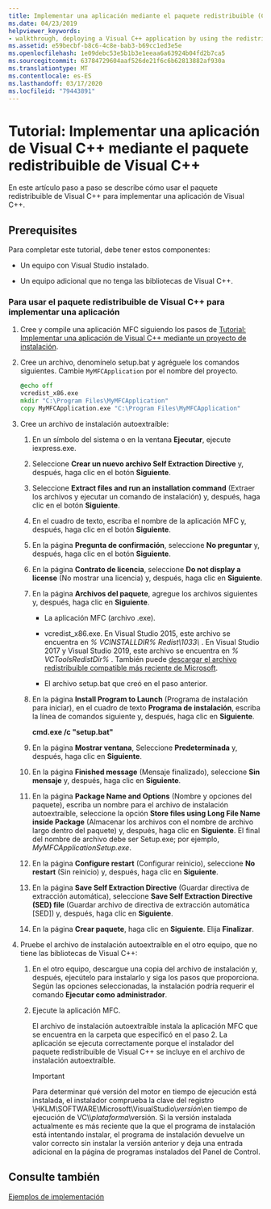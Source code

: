 ```yaml
---
title: Implementar una aplicación mediante el paquete redistribuible (C++)
ms.date: 04/23/2019
helpviewer_keywords:
- walkthrough, deploying a Visual C++ application by using the redistributable package
ms.assetid: e59becbf-b8c6-4c8e-bab3-b69cc1ed3e5e
ms.openlocfilehash: 1e09debc53e5b1b3e1eeaa6a63924b04fd2b7ca5
ms.sourcegitcommit: 63784729604aaf526de21f6c6b62813882af930a
ms.translationtype: MT
ms.contentlocale: es-ES
ms.lasthandoff: 03/17/2020
ms.locfileid: "79443891"
---
```

# <a name="walkthrough-deploying-a-visual-c-application-by-using-the-visual-c-redistributable-package"></a>Tutorial: Implementar una aplicación de Visual C++ mediante el paquete redistribuible de Visual C++

En este artículo paso a paso se describe cómo usar el paquete redistribuible de Visual C++ para implementar una aplicación de Visual C++.

## <a name="prerequisites"></a>Prerequisites

Para completar este tutorial, debe tener estos componentes:

- Un equipo con Visual Studio instalado.

- Un equipo adicional que no tenga las bibliotecas de Visual C++.

### <a name="to-use-the-visual-c-redistributable-package-to-deploy-an-application"></a>Para usar el paquete redistribuible de Visual C++ para implementar una aplicación

1.  Cree y compile una aplicación MFC siguiendo los pasos de [Tutorial: Implementar una aplicación de Visual C++ mediante un proyecto de instalación](walkthrough-deploying-a-visual-cpp-application-by-using-a-setup-project.md).

1. Cree un archivo, denomínelo setup.bat y agréguele los comandos siguientes. Cambie `MyMFCApplication` por el nombre del proyecto.

    ```cmd
    @echo off
    vcredist_x86.exe
    mkdir "C:\Program Files\MyMFCApplication"
    copy MyMFCApplication.exe "C:\Program Files\MyMFCApplication"
    ```

1. Cree un archivo de instalación autoextraíble:

   1. En un símbolo del sistema o en la ventana **Ejecutar**, ejecute iexpress.exe.

   1. Seleccione **Crear un nuevo archivo Self Extraction Directive** y, después, haga clic en el botón **Siguiente**.

   1. Seleccione **Extract files and run an installation command** (Extraer los archivos y ejecutar un comando de instalación) y, después, haga clic en el botón **Siguiente**.

   1. En el cuadro de texto, escriba el nombre de la aplicación MFC y, después, haga clic en el botón **Siguiente**.

   1. En la página **Pregunta de confirmación**, seleccione **No preguntar** y, después, haga clic en el botón **Siguiente**.

   1. En la página **Contrato de licencia**, seleccione **Do not display a license** (No mostrar una licencia) y, después, haga clic en **Siguiente**.

   1. En la página **Archivos del paquete**, agregue los archivos siguientes y, después, haga clic en **Siguiente**.

      - La aplicación MFC (archivo .exe).

      - vcredist_x86.exe. En Visual Studio 2015, este archivo se encuentra en *% VCINSTALLDIR% Redist\\1033\\* . En Visual Studio 2017 y Visual Studio 2019, este archivo se encuentra en *% VCToolsRedistDir%* . También puede [descargar el archivo redistribuible compatible más reciente de Microsoft](https://support.microsoft.com/help/2977003/the-latest-supported-visual-c-downloads).

      - El archivo setup.bat que creó en el paso anterior.

   1. En la página **Install Program to Launch** (Programa de instalación para iniciar), en el cuadro de texto **Programa de instalación**, escriba la línea de comandos siguiente y, después, haga clic en **Siguiente**.

      **cmd.exe /c "setup.bat"**

   1. En la página **Mostrar ventana**, Seleccione **Predeterminada** y, después, haga clic en **Siguiente**.

   1. En la página **Finished message** (Mensaje finalizado), seleccione **Sin mensaje** y, después, haga clic en **Siguiente**.

   1. En la página **Package Name and Options** (Nombre y opciones del paquete), escriba un nombre para el archivo de instalación autoextraíble, seleccione la opción **Store files using Long File Name inside Package** (Almacenar los archivos con el nombre de archivo largo dentro del paquete) y, después, haga clic en **Siguiente**. El final del nombre de archivo debe ser Setup.exe; por ejemplo, *MyMFCApplicationSetup.exe*.

   1. En la página **Configure restart** (Configurar reinicio), seleccione **No restart** (Sin reinicio) y, después, haga clic en **Siguiente**.

   1. En la página **Save Self Extraction Directive** (Guardar directiva de extracción automática), seleccione **Save Self Extraction Directive (SED) file** (Guardar archivo de directiva de extracción automática [SED]) y, después, haga clic en **Siguiente**.

   1. En la página **Crear paquete**, haga clic en **Siguiente**. Elija **Finalizar**.

1. Pruebe el archivo de instalación autoextraíble en el otro equipo, que no tiene las bibliotecas de Visual C++:

   1. En el otro equipo, descargue una copia del archivo de instalación y, después, ejecútelo para instalarlo y siga los pasos que proporciona. Según las opciones seleccionadas, la instalación podría requerir el comando **Ejecutar como administrador**.

   1. Ejecute la aplicación MFC.

      El archivo de instalación autoextraíble instala la aplicación MFC que se encuentra en la carpeta que especificó en el paso 2. La aplicación se ejecuta correctamente porque el instalador del paquete redistribuible de Visual C++ se incluye en el archivo de instalación autoextraíble.

      > [!IMPORTANT]
      > Para determinar qué versión del motor en tiempo de ejecución está instalada, el instalador comprueba la clave del registro \\HKLM\\SOFTWARE\\Microsoft\\VisualStudio\\_versión_\\en tiempo de ejecución de VC\\\\_plataforma_\\versión. Si la versión instalada actualmente es más reciente que la que el programa de instalación está intentando instalar, el programa de instalación devuelve un valor correcto sin instalar la versión anterior y deja una entrada adicional en la página de programas instalados del Panel de Control.

## <a name="see-also"></a>Consulte también

[Ejemplos de implementación](deployment-examples.md)<br/>
